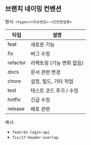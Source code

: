 ## 브랜치 네이밍 컨벤션

형식: `<type>/<이슈번호>-<간단한설명>`

| 타입     | 설명                    |
|----------|-------------------------|
| feat     | 새로운 기능             |
| fix      | 버그 수정               |
| refactor | 리팩토링 (기능 변화 없음) |
| docs     | 문서 관련 변경          |
| chore    | 설정, 빌드, 기타 작업    |
| test     | 테스트 코드 추가 / 수정  |
| hotfix   | 긴급 수정               |
| release  | 배포 관련               |

예시:
- `feat/42-login-api`
- `fix/17-header-overlap`
